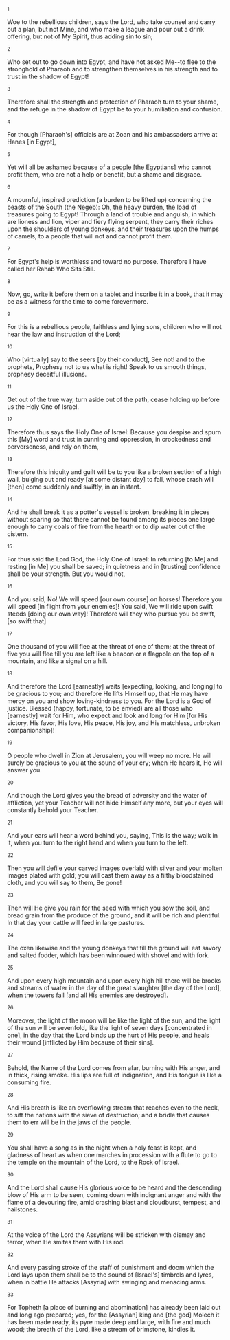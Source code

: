 <sup>1</sup> 

Woe to the rebellious children, says the Lord, who take counsel and carry out a plan, but not Mine, and who make a league and pour out a drink offering, but not of My Spirit, thus adding sin to sin; 

<sup>2</sup> 

Who set out to go down into Egypt, and have not asked Me--to flee to the stronghold of Pharaoh and to strengthen themselves in his strength and to trust in the shadow of Egypt! 

<sup>3</sup> 

Therefore shall the strength and protection of Pharaoh turn to your shame, and the refuge in the shadow of Egypt be to your humiliation and confusion. 

<sup>4</sup> 

For though [Pharaoh's] officials are at Zoan and his ambassadors arrive at Hanes [in Egypt], 

<sup>5</sup> 

Yet will all be ashamed because of a people [the Egyptians] who cannot profit them, who are not a help or benefit, but a shame and disgrace. 

<sup>6</sup> 

A mournful, inspired prediction (a burden to be lifted up) concerning the beasts of the South (the Negeb): Oh, the heavy burden, the load of treasures going to Egypt! Through a land of trouble and anguish, in which are lioness and lion, viper and fiery flying serpent, they carry their riches upon the shoulders of young donkeys, and their treasures upon the humps of camels, to a people that will not and cannot profit them. 

<sup>7</sup> 

For Egypt's help is worthless and toward no purpose. Therefore I have called her Rahab Who Sits Still. 

<sup>8</sup> 

Now, go, write it before them on a tablet and inscribe it in a book, that it may be as a witness for the time to come forevermore. 

<sup>9</sup> 

For this is a rebellious people, faithless and lying sons, children who will not hear the law and instruction of the Lord; 

<sup>10</sup> 

Who [virtually] say to the seers [by their conduct], See not! and to the prophets, Prophesy not to us what is right! Speak to us smooth things, prophesy deceitful illusions. 

<sup>11</sup> 

Get out of the true way, turn aside out of the path, cease holding up before us the Holy One of Israel. 

<sup>12</sup> 

Therefore thus says the Holy One of Israel: Because you despise and spurn this [My] word and trust in cunning and oppression, in crookedness and perverseness, and rely on them, 

<sup>13</sup> 

Therefore this iniquity and guilt will be to you like a broken section of a high wall, bulging out and ready [at some distant day] to fall, whose crash will [then] come suddenly and swiftly, in an instant. 

<sup>14</sup> 

And he shall break it as a potter's vessel is broken, breaking it in pieces without sparing so that there cannot be found among its pieces one large enough to carry coals of fire from the hearth or to dip water out of the cistern. 

<sup>15</sup> 

For thus said the Lord God, the Holy One of Israel: In returning [to Me] and resting [in Me] you shall be saved; in quietness and in [trusting] confidence shall be your strength. But you would not, 

<sup>16</sup> 

And you said, No! We will speed [our own course] on horses! Therefore you will speed [in flight from your enemies]! You said, We will ride upon swift steeds [doing our own way]! Therefore will they who pursue you be swift, [so swift that] 

<sup>17</sup> 

One thousand of you will flee at the threat of one of them; at the threat of five you will flee till you are left like a beacon or a flagpole on the top of a mountain, and like a signal on a hill. 

<sup>18</sup> 

And therefore the Lord [earnestly] waits [expecting, looking, and longing] to be gracious to you; and therefore He lifts Himself up, that He may have mercy on you and show loving-kindness to you. For the Lord is a God of justice. Blessed (happy, fortunate, to be envied) are all those who [earnestly] wait for Him, who expect and look and long for Him [for His victory, His favor, His love, His peace, His joy, and His matchless, unbroken companionship]! 

<sup>19</sup> 

O people who dwell in Zion at Jerusalem, you will weep no more. He will surely be gracious to you at the sound of your cry; when He hears it, He will answer you. 

<sup>20</sup> 

And though the Lord gives you the bread of adversity and the water of affliction, yet your Teacher will not hide Himself any more, but your eyes will constantly behold your Teacher. 

<sup>21</sup> 

And your ears will hear a word behind you, saying, This is the way; walk in it, when you turn to the right hand and when you turn to the left. 

<sup>22</sup> 

Then you will defile your carved images overlaid with silver and your molten images plated with gold; you will cast them away as a filthy bloodstained cloth, and you will say to them, Be gone! 

<sup>23</sup> 

Then will He give you rain for the seed with which you sow the soil, and bread grain from the produce of the ground, and it will be rich and plentiful. In that day your cattle will feed in large pastures. 

<sup>24</sup> 

The oxen likewise and the young donkeys that till the ground will eat savory and salted fodder, which has been winnowed with shovel and with fork. 

<sup>25</sup> 

And upon every high mountain and upon every high hill there will be brooks and streams of water in the day of the great slaughter [the day of the Lord], when the towers fall [and all His enemies are destroyed]. 

<sup>26</sup> 

Moreover, the light of the moon will be like the light of the sun, and the light of the sun will be sevenfold, like the light of seven days [concentrated in one], in the day that the Lord binds up the hurt of His people, and heals their wound [inflicted by Him because of their sins]. 

<sup>27</sup> 

Behold, the Name of the Lord comes from afar, burning with His anger, and in thick, rising smoke. His lips are full of indignation, and His tongue is like a consuming fire. 

<sup>28</sup> 

And His breath is like an overflowing stream that reaches even to the neck, to sift the nations with the sieve of destruction; and a bridle that causes them to err will be in the jaws of the people. 

<sup>29</sup> 

You shall have a song as in the night when a holy feast is kept, and gladness of heart as when one marches in procession with a flute to go to the temple on the mountain of the Lord, to the Rock of Israel. 

<sup>30</sup> 

And the Lord shall cause His glorious voice to be heard and the descending blow of His arm to be seen, coming down with indignant anger and with the flame of a devouring fire, amid crashing blast and cloudburst, tempest, and hailstones. 

<sup>31</sup> 

At the voice of the Lord the Assyrians will be stricken with dismay and terror, when He smites them with His rod. 

<sup>32</sup> 

And every passing stroke of the staff of punishment and doom which the Lord lays upon them shall be to the sound of [Israel's] timbrels and lyres, when in battle He attacks [Assyria] with swinging and menacing arms. 

<sup>33</sup> 

For Topheth [a place of burning and abomination] has already been laid out and long ago prepared; yes, for the [Assyrian] king and [the god] Molech it has been made ready, its pyre made deep and large, with fire and much wood; the breath of the Lord, like a stream of brimstone, kindles it.